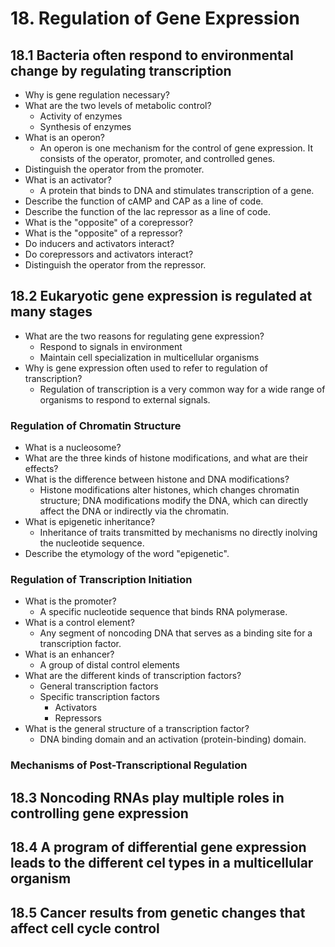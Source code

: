 # 18. Regulation of Gene Expression

## 18.1 Bacteria often respond to environmental change by regulating transcription
- Why is gene regulation necessary?
- What are the two levels of metabolic control?
  - Activity of enzymes
  - Synthesis of enzymes
- What is an operon?
  - An operon is one mechanism for the control of gene expression. It consists of the operator, promoter, and controlled genes.
- Distinguish the operator from the promoter.
- What is an activator?
  - A protein that binds to DNA and stimulates transcription of a gene.
- Describe the function of cAMP and CAP as a line of code.
- Describe the function of the lac repressor as a line of code.
- What is the "opposite" of a corepressor?
- What is the "opposite" of a repressor?
- Do inducers and activators interact?
- Do corepressors and activators interact?
- Distinguish the operator from the repressor.

## 18.2 Eukaryotic gene expression is regulated at many stages
- What are the two reasons for regulating gene expression?
  - Respond to signals in environment
  - Maintain cell specialization in multicellular organisms
- Why is gene expression often used to refer to regulation of transcription?
  - Regulation of transcription is a very common way for a wide range of organisms to respond to external signals.

### Regulation of Chromatin Structure
- What is a nucleosome?
- What are the three kinds of histone modifications, and what are their effects?
- What is the difference between histone and DNA modifications?
  - Histone modifications alter histones, which changes chromatin structure; DNA modifications modify the DNA, which can directly affect the DNA or indirectly via the chromatin.
- What is epigenetic inheritance?
  - Inheritance of traits transmitted by mechanisms no directly inolving the nucleotide sequence.
- Describe the etymology of the word "epigenetic".

### Regulation of Transcription Initiation
- What is the promoter?
  - A specific nucleotide sequence that binds RNA polymerase.
- What is a control element?
  - Any segment of noncoding DNA that serves as a binding site for a transcription factor.
- What is an enhancer?
  - A group of distal control elements
- What are the different kinds of transcription factors?
  - General transcription factors
  - Specific transcription factors
    - Activators
    - Repressors
- What is the general structure of a transcription factor?
  - DNA binding domain and an activation (protein-binding) domain.

### Mechanisms of Post-Transcriptional Regulation

## 18.3 Noncoding RNAs play multiple roles in controlling gene expression

## 18.4 A program of differential gene expression leads to the different cel types in a multicellular organism

## 18.5 Cancer results from genetic changes that affect cell cycle control

